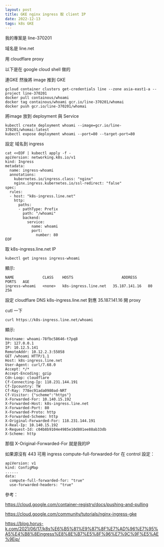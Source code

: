 ```yaml
---
layout: post
title: GKE nginx ingress 取 client IP
date: 2022-12-13
tags: k8s GKE
---
```


我的專案是 line-370201

域名是 line.net

用 cloudflare proxy

以下是在 google cloud shell 做的

連GKE 然後將 image 推到 GKE
```
gcloud container clusters get-credentials line --zone asia-east1-a --project line-370201
docker pull containous/whoami
docker tag containous/whoami gcr.io/line-370201/whomai
docker push gcr.io/line-370201/whomai
```

將image 放到 deployment 與 Service
```
kubectl create deployment whoami --image=gcr.io/line-370201/whomai:latest
kubectl expose deployment whoami --port=80 --target-port=80
```

設定 域名到 ingress 
```
cat <<EOF | kubectl apply -f -
apiVersion: networking.k8s.io/v1
kind: Ingress
metadata:
  name: ingress-whoami
  annotations:
    kubernetes.io/ingress.class: "nginx"
    nginx.ingress.kubernetes.io/ssl-redirect: "false"
spec:
  rules:
  - host: "k8s-ingress.line.net"
    http:
      paths:
      - pathType: Prefix
        path: "/whoami"
        backend:
          service:
            name: whoami
            port:
              number: 80
EOF
```

取 k8s-ingress.line.net IP
```
kubectl get ingress ingress-whoami
```

顯示:
```
NAME             CLASS    HOSTS                      ADDRESS          PORTS   AGE
ingress-whoami   <none>   k8s-ingress.line.net   35.187.141.16   80      25m
```

設定 cloudflare DNS k8s-ingress.line.net 對應 35.187.141.16 開 proxy

cutl 一下
```
curl https://k8s-ingress.line.net/whoami
```
顯示:
```
Hostname: whoami-78fbc58646-t7pq8
IP: 127.0.0.1
IP: 10.12.5.141
RemoteAddr: 10.12.2.3:55058
GET /whoami HTTP/1.1
Host: k8s-ingress.line.net
User-Agent: curl/7.68.0
Accept: */*
Accept-Encoding: gzip
Cdn-Loop: cloudflare
Cf-Connecting-Ip: 118.231.144.191
Cf-Ipcountry: TW
Cf-Ray: 778ec91ada0980ad-NRT
Cf-Visitor: {"scheme":"https"}
X-Forwarded-For: 10.140.15.192
X-Forwarded-Host: k8s-ingress.line.net
X-Forwarded-Port: 80
X-Forwarded-Proto: http
X-Forwarded-Scheme: http
X-Original-Forwarded-For: 118.231.144.191
X-Real-Ip: 10.140.15.192
X-Request-Id: c04b8b9104e4985e10d801ee88ab33db
X-Scheme: http
```
那個 X-Original-Forwarded-For 就是我的IP

如果源沒有 443 可用 ingress compute-full-forwarded-for 在 control 設定：
```
apiVersion: v1
kind: ConfigMap
......
data:
  compute-full-forwarded-for: "true"
  use-forwarded-headers: "true"
```

參考：

https://cloud.google.com/container-registry/docs/pushing-and-pulling

https://cloud.google.com/community/tutorials/nginx-ingress-gke

https://blog.horus-k.com/2021/06/17/k8s%E6%B5%81%E9%87%8F%E7%AD%96%E7%95%A5%E4%B8%8Eingress%E8%8E%B7%E5%8F%96%E7%9C%9F%E5%AE%9Eip/

